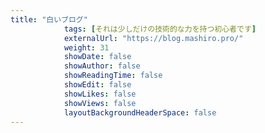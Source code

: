 ```yaml
---
title: "白いブログ"
            tags: [それは少しだけの技術的な力を持つ初心者です]
            externalUrl: "https://blog.mashiro.pro/"
            weight: 31
            showDate: false
            showAuthor: false
            showReadingTime: false
            showEdit: false
            showLikes: false
            showViews: false
            layoutBackgroundHeaderSpace: false
---
```

